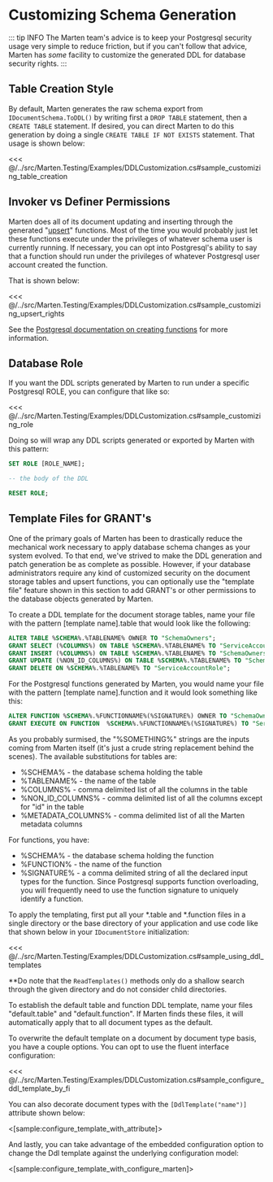 # Customizing Schema Generation

::: tip INFO
The Marten team's advice is to keep your Postgresql security usage very simple to reduce friction, but if you can't
follow that advice, Marten has <i>some</i> facility to customize the generated DDL for database security rights.
:::

## Table Creation Style

By default, Marten generates the raw schema export from `IDocumentSchema.ToDDL()` by
writing first a `DROP TABLE` statement, then a `CREATE TABLE` statement. If desired, you can direct Marten
to do this generation by doing a single `CREATE TABLE IF NOT EXISTS` statement. That usage is shown below:

<<< @/../src/Marten.Testing/Examples/DDLCustomization.cs#sample_customizing_table_creation

## Invoker vs Definer Permissions

Marten does all of its document updating and inserting through the generated "[upsert](https://wiki.postgresql.org/wiki/UPSERT)"
functions. Most of the time you would probably just let these functions execute under the privileges of whatever
schema user is currently running. If necessary, you can opt into Postgresql's ability to say that a function
should run under the privileges of whatever Postgresql user account created the function.

That is shown below:

<<< @/../src/Marten.Testing/Examples/DDLCustomization.cs#sample_customizing_upsert_rights

See the [Postgresql documentation on creating functions](https://www.postgresql.org/docs/9.5/static/sql-createfunction.html) for more information.

## Database Role

If you want the DDL scripts generated by Marten to run under a specific Postgresql ROLE, you can configure that like so:

<<< @/../src/Marten.Testing/Examples/DDLCustomization.cs#sample_customizing_role

Doing so will wrap any DDL scripts generated or exported by Marten with this pattern:

```sql
SET ROLE [ROLE_NAME];

-- the body of the DDL

RESET ROLE;

```

## Template Files for GRANT's

One of the primary goals of Marten has been to drastically reduce the mechanical work necessary to apply
database schema changes as your system evolved. To that end, we've strived to make the DDL generation
and patch generation be as complete as possible. However, if your database administrators require any kind
of customized security on the document storage tables and upsert functions, you can optionally use the
"template file" feature shown in this section to add GRANT's or other permissions to the database objects
generated by Marten.

To create a DDL template for the document storage tables, name your file with the pattern [template name].table that would look like the following:

```sql
ALTER TABLE %SCHEMA%.%TABLENAME% OWNER TO "SchemaOwners";
GRANT SELECT (%COLUMNS%) ON TABLE %SCHEMA%.%TABLENAME% TO "ServiceAccountRole", "SchemaOwners";
GRANT INSERT (%COLUMNS%) ON TABLE %SCHEMA%.%TABLENAME% TO "SchemaOwners";
GRANT UPDATE (%NON_ID_COLUMNS%) ON TABLE %SCHEMA%.%TABLENAME% TO "SchemaOwners";
GRANT DELETE ON %SCHEMA%.%TABLENAME% TO "ServiceAccountRole";
```

For the Postgresql functions generated by Marten, you would name your file with the pattern [template name].function and it would look something like this:

```sql
ALTER FUNCTION %SCHEMA%.%FUNCTIONNAME%(%SIGNATURE%) OWNER TO "SchemaOwners";
GRANT EXECUTE ON FUNCTION  %SCHEMA%.%FUNCTIONNAME%(%SIGNATURE%) TO "ServiceAccountRole";
```

As you probably surmised, the "%SOMETHING%" strings are the inputs coming from Marten itself (it's just a crude string replacement behind the scenes).
The available substitutions for tables are:

* %SCHEMA% - the database schema holding the table
* %TABLENAME% - the name of the table
* %COLUMNS% - comma delimited list of all the columns in the table
* %NON_ID_COLUMNS% - comma delimited list of all the columns except for "id" in the table
* %METADATA_COLUMNS% - comma delimited list of all the Marten metadata columns

For functions, you have:

* %SCHEMA% - the database schema holding the function
* %FUNCTION% - the name of the function
* %SIGNATURE% - a comma delimited string of all the declared input types for the function. Since Postgresql supports function overloading, you will frequently need to use the function signature to uniquely identify a function.

To apply the templating, first put all your *.table and *.function files in a single directory or the base directory of your application and use code
like that shown below in your `IDocumentStore` initialization:

<<< @/../src/Marten.Testing/Examples/DDLCustomization.cs#sample_using_ddl_templates

**Do note that the `ReadTemplates()` methods only do a shallow search through the given directory and do not consider child directories.

To establish the default table and function DDL template, name your files "default.table" and "default.function". If Marten finds these files,
it will automatically apply that to all document types as the default.

To overwrite the default template on a document by document type basis, you have a couple options. You can opt to use the fluent interface configuration:

<<< @/../src/Marten.Testing/Examples/DDLCustomization.cs#sample_configure_ddl_template_by_fi

You can also decorate document types with the `[DdlTemplate("name")]` attribute shown below:

<[sample:configure_template_with_attribute]>

And lastly, you can take advantage of the embedded configuration option to change the Ddl template against the underlying configuration model:

<[sample:configure_template_with_configure_marten]>
